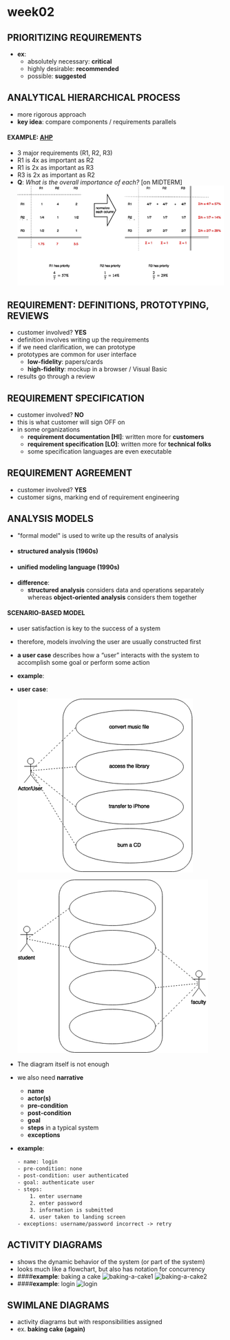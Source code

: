 # **week02**
## PRIORITIZING REQUIREMENTS
- **ex**:
    - absolutely necessary: **critical**
    - highly desirable: **recommended**
    - possible: **suggested**

## ANALYTICAL HIERARCHICAL PROCESS
- more rigorous approach
- **key idea**: compare components / requirements parallels


#### EXAMPLE: [AHP](#analytical-hierarchical-process)
- 3 major requirements (R1, R2, R3)
- R1 is 4x as important as R2
- R1 is 2x as important as R3
- R3 is 2x as important as R2
- **Q**: *What is the overall importance of each?* [on MIDTERM]
![ahp-example](img/[COEN174]week2a-diagram1.png)


## REQUIREMENT: DEFINITIONS, PROTOTYPING, REVIEWS
- customer involved? **YES**
- definition involves writing up the requirements
- if we need clarification, we can prototype
- prototypes are common for user interface
    - **low-fidelity**: papers/cards
    - **high-fidelity**: mockup in a browser / Visual Basic
- results go through a review


## REQUIREMENT SPECIFICATION
- customer involved? **NO**
- this is what customer will sign OFF on
- in some organizations
    - **requirement documentation [HI]**: written more for **customers**
    - **requirement specification [LO]**: written more for **technical folks**
    - some specification languages are even executable


## REQUIREMENT AGREEMENT
- customer involved? **YES**
- customer signs, marking end of requirement engineering


## ANALYSIS MODELS
- "formal model" is used to write up the results of analysis
- #### structured analysis (1960s)
- #### unified modeling language (1990s)
- **difference**:
    - **structured analysis** considers data and operations separately whereas **object-oriented analysis** considers them together

#### SCENARIO-BASED MODEL
- user satisfaction is key to the success of a system
- therefore, models involving the user are usually constructed first
- **a user case** describes how a “user” interacts with the system to accomplish some goal or perform some action
- **example**:
- **user case**:
    
    ![user-case](img/[COEN174]week2a-diagram2.png)
    
    ![user-case](img/[COEN174]week2a-diagram3.png)
- The diagram itself is not enough
- we also need **narrative**
    - **name**
    - **actor(s)**
    - **pre-condition**
    - **post-condition**
    - **goal**
    - **steps** in a typical system
    - **exceptions**


- **example**:
    ```
    - name: login
    - pre-condition: none
    - post-condition: user authenticated
    - goal: authenticate user
    - steps:    
        1. enter username
        2. enter password
        3. information is submitted
        4. user taken to landing screen
    - exceptions: username/password incorrect -> retry
    ```

## ACTIVITY DIAGRAMS
- shows the dynamic behavior of the system (or part of the system)
- looks much like a flowchart, but also has notation for concurrency
- ####**example**: baking a cake
![baking-a-cake1](img/[COEN174]week2c-diagram1.png)
![baking-a-cake2](img/[COEN174]week2c-diagram2.png)
- ####**example**: login
![login](img/[COEN174]week2c-diagram3.png)

## SWIMLANE DIAGRAMS
- activity diagrams but with responsibilities assigned
- ex. **baking cake (again)**